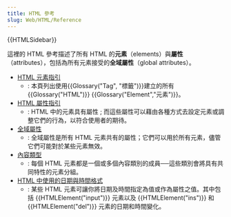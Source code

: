 ```yaml
---
title: HTML 參考
slug: Web/HTML/Reference
---
```


{{HTMLSidebar}}

這裡的 HTML 參考描述了所有 HTML 的**元素**（elements）與**屬性**（attributes），包括為所有元素接受的**全域屬性**（global attributes）。

- [HTML 元素指引](/zh-TW/docs/Web/HTML/Element)
  - : 本頁列出使用{{Glossary("Tag", "標籤")}}建立的所有 {{Glossary("HTML")}} {{Glossary("Element","元素")}}。
- [HTML 屬性指引](/zh-TW/docs/Web/HTML/Attributes)
  - : HTML 中的元素具有屬性 ; 而這些屬性可以藉由各種方式去設定元素或調整它們的行為，以符合使用者的期待。
- [全域屬性](/zh-TW/docs/Web/HTML/Global_attributes)
  - : 全域屬性是所有 HTML 元素共有的屬性；它們可以用於所有元素，儘管它們可能對於某些元素無效。
- [內容類型](/zh-TW/docs/Web/HTML/Content_categories)
  - : 每個 HTML 元素都是一個或多個內容類別的成員──這些類別會將具有共同特性的元素分組。
- [HTML 中使用的日期與時間格式](/zh-TW/docs/Web/HTML/Date_and_time_formats)
  - : 某些 HTML 元素可讓你將日期及時間指定為值或作為屬性之值。其中包括 {{HTMLElement("input")}} 元素以及 {{HTMLElement("ins")}} 和 {{HTMLElement("del")}} 元素的日期和時間變化。
